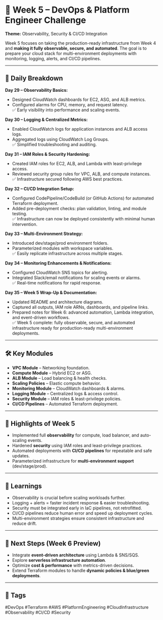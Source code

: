 # 🚀 Week 5 – DevOps & Platform Engineer Challenge

**Theme:** Observability, Security & CI/CD Integration

Week 5 focuses on taking the production-ready infrastructure from Week 4 and **making it fully observable, secure, and automated**. The goal is to prepare your cloud stack for multi-environment deployments with monitoring, logging, alerts, and CI/CD pipelines.

---

## 📅 Daily Breakdown

**Day 29 – Observability Basics:**  
- Designed CloudWatch dashboards for EC2, ASG, and ALB metrics.  
- Configured alarms for CPU, memory, and request latency.  
✅ Early visibility into performance and scaling events.  

**Day 30 – Logging & Centralized Metrics:**  
- Enabled CloudWatch logs for application instances and ALB access logs.  
- Aggregated logs using CloudWatch Log Groups.  
✅ Simplified troubleshooting and auditing.  

**Day 31 – IAM Roles & Security Hardening:**  
- Created IAM roles for EC2, ALB, and Lambda with least-privilege access.  
- Reviewed security group rules for VPC, ALB, and compute instances.  
✅ Infrastructure secured following AWS best practices.  

**Day 32 – CI/CD Integration Setup:**  
- Configured CodePipeline/CodeBuild (or GitHub Actions) for automated Terraform deployment.  
- Added pre-deployment checks: plan validation, linting, and module testing.  
✅ Infrastructure can now be deployed consistently with minimal human intervention.  

**Day 33 – Multi-Environment Strategy:**  
- Introduced dev/stage/prod environment folders.  
- Parameterized modules with workspace variables.  
✅ Easily replicate infrastructure across multiple stages.  

**Day 34 – Monitoring Enhancements & Notifications:**  
- Configured CloudWatch SNS topics for alerting.  
- Integrated Slack/email notifications for scaling events or alarms.  
✅ Real-time notifications for rapid response.  

**Day 35 – Week 5 Wrap-Up & Documentation:**  
- Updated README and architecture diagrams.  
- Captured all outputs, IAM role ARNs, dashboards, and pipeline links.  
- Prepared notes for Week 6: advanced automation, Lambda integration, and event-driven workflows.  
✅ Week 5 complete: fully observable, secure, and automated infrastructure ready for production-ready multi-environment deployments.

---

## 🛠️ Key Modules

- **VPC Module** – Networking foundation.  
- **Compute Module** – Hybrid EC2 or ASG.  
- **ALB Module** – Load balancing & health checks.  
- **Scaling Policies** – Elastic compute behavior.  
- **Monitoring Module** – CloudWatch dashboards & alarms.  
- **Logging Module** – Centralized logs & access control.  
- **Security Module** – IAM roles & least-privilege policies.  
- **CI/CD Pipelines** – Automated Terraform deployment.

---

## 🌟 Highlights of Week 5

- Implemented full **observability** for compute, load balancer, and auto-scaling events.  
- Hardened **security** using IAM roles and least-privilege practices.  
- Automated deployments with **CI/CD pipelines** for repeatable and safe updates.  
- Parameterized infrastructure for **multi-environment support** (dev/stage/prod).

---

## 📖 Learnings

- Observability is crucial before scaling workloads further.  
- Logging + alerts = faster incident response & easier troubleshooting.  
- Security must be integrated early in IaC pipelines, not retrofitted.  
- CI/CD pipelines reduce human error and speed up deployment cycles.  
- Multi-environment strategies ensure consistent infrastructure and reduce drift.

---

## 📌 Next Steps (Week 6 Preview)

- Integrate **event-driven architecture** using Lambda & SNS/SQS.  
- Explore **serverless infrastructure automation**.  
- Optimize **cost & performance** with metrics-driven decisions.  
- Extend Terraform modules to handle **dynamic policies & blue/green deployments**.

---

## 🔖 Tags

#DevOps #Terraform #AWS #PlatformEngineering #CloudInfrastructure #Observability #CI/CD #Security

